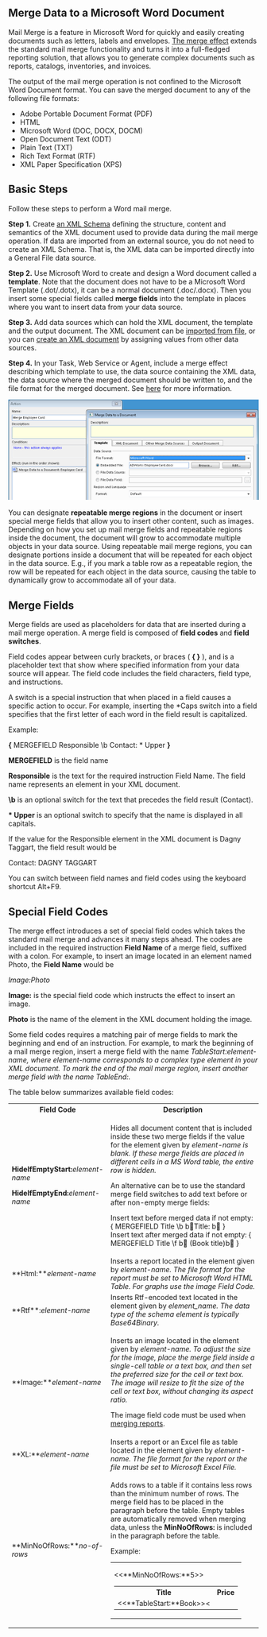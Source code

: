 ## Merge Data to a Microsoft Word Document

Mail Merge is a feature in Microsoft Word for quickly and easily creating documents such as letters, labels and envelopes. [The merge effect](../../defining-an-app-model/logic/action-orchestration/actions/effects/merge-data-to-a-document.md "The Merge Data to a Document Effect") extends the standard mail merge functionality and turns it into a full-fledged reporting solution, that allows you to generate complex documents such as reports, catalogs, inventories, and invoices.

The output of the mail merge operation is not confined to the Microsoft Word Document format. You can save the merged document to any of the following file formats:

*   Adobe Portable Document Format (PDF)
*   HTML
*   Microsoft Word (DOC, DOCX, DOCM)
*   Open Document Text (ODT)
*   Plain Text (TXT)
*   Rich Text Format (RTF)
*   XML Paper Specification (XPS)


## Basic Steps

Follow these steps to perform a Word mail merge.

**Step 1.** Create [an XML Schema](../../defining-an-app-model/data/schemas.md "Schemas") defining the structure, content and semantics of the XML document used to provide data during the mail merge operation. If data are imported from an external source, you do not need to create an XML Schema. That is, the XML data can be imported directly into a General File data source.

**Step 2.** Use Microsoft Word to create and design a Word document called a **template**. Note that the document does not have to be a Microsoft Word Template (.dot/.dotx), it can be a normal document (.doc/.docx). Then you insert some special fields called **merge fields** into the template in places where you want to insert data from your data source.

**Step 3.** Add data sources which can hold the XML document, the template and the output document. The XML document can be [imported from file](../../defining-an-app-model/logic/action-orchestration/actions/effects/import-data.md "Import Data from a File"), or you can [create an XML document](../../defining-an-app-model/logic/action-orchestration/actions/effects/create-objects-and-modify-objects.md "Create Objects and Modify Objects") by assigning values from other data sources.

**Step 4.** In your Task, Web Service or Agent, include a merge effect describing which template to use, the data source containing the XML data, the data source where the merged document should be written to, and the file format for the merged document. See [here](../../defining-an-app-model/logic/action-orchestration/actions/effects/merge-data-to-a-document.md "The Merge Data to a Document Effect") for more information.

![ID8576D7381F744C84.ID27367095B2794760.png](media/ID8576D7381F744C84.ID27367095B2794760.png)

You can designate **repeatable merge regions** in the document or insert special merge fields that allow you to insert other content, such as images. Depending on how you set up mail merge fields and repeatable regions inside the document, the document will grow to accommodate multiple objects in your data source. Using repeatable mail merge regions, you can designate portions inside a document that will be repeated for each object in the data source. E.g., if you mark a table row as a repeatable region, the row will be repeated for each object in the data source, causing the table to dynamically grow to accommodate all of your data.



## Merge Fields

Merge fields are used as placeholders for data that are inserted during a mail merge operation. A merge field is composed of **field codes** and **field switches**.

Field codes appear between curly brackets, or braces ( **{ }** ), and is a placeholder text that show where specified information from your data source will appear. The field code includes the field characters, field type, and instructions.

A switch is a special instruction that when placed in a field causes a specific action to occur. For example, inserting the \*Caps switch into a field specifies that the first letter of each word in the field result is capitalized.

Example:

**{** MERGEFIELD Responsible \b Contact: \* Upper **}**

**MERGEFIELD** <span style="FONT-WEIGHT: normal">is the field name

****Responsible**** is the text for the required instruction Field Name. The field name represents an element in your XML document.

**\b** is an optional switch for the text that precedes the field result (Contact).

**\* Upper** is an optional switch to specify that the name is displayed in all capitals.

If the value for the Responsible element in the XML document is Dagny Taggart, the field result would be

Contact: DAGNY TAGGART

You can switch between field names and field codes using the keyboard shortcut Alt+F9.



## Special Field Codes

The merge effect introduces a set of special field codes which takes the standard mail merge and advances it many steps ahead. The codes are included in the required instruction **Field Name** of a merge field, suffixed with a colon. For example, to insert an image located in an element named Photo, the **Field Name** would be

<span style="FONT-STYLE: italic">Image:Photo

**Image:** is the special field code which instructs the effect to insert an image.

**Photo** is the name of the element in the XML document holding the image.

Some field codes requires a matching pair of merge fields to mark the beginning and end of an instruction. For example, to mark the beginning of a mail merge region, insert a merge field with the name <span style="FONT-STYLE: italic">TableStart:element-name, where <span style="FONT-STYLE: italic">element-name corresponds to a complex type element in your XML document. To mark the end of the mail merge region, insert another merge field with the name <span style="FONT-STYLE: italic">TableEnd:<element-name>.

The table below summarizes available field codes:

<table style="WIDTH: 100%">

<tbody>

<tr>

<th>Field Code</th>

<th>Description</th>

</tr>

<tr>

<td>

**HideIfEmptyStart:**<span style="FONT-STYLE: italic">element-name

**HideIfEmptyEnd:**<span style="FONT-STYLE: italic">element-name

</td>

<td>

Hides all document content that is included inside these two merge fields if the value for the element given by <span style="FONT-STYLE: italic">element-name is blank. If these merge fields are placed in different cells in a MS Word table, the entire row is hidden.

An alternative can be to use the standard merge field switches to add text before or after non-empty merge fields:

Insert text before merged data if not empty: { MERGEFIELD Title \b b Title: b  }  
Insert text after merged data if not empty: { MERGEFIELD Title \f b  (Book title)b  }

</td>

</tr>

<tr>

<td>**Html:**<span style="FONT-STYLE: italic">element-name</td>

<td>Inserts a report located in the element given by <span style="FONT-STYLE: italic">element-name. The file format for the report must be set to Microsoft Word HTML Table. For graphs use the image Field Code.</td>

</tr>

<tr>

<td>**Rtf**:<span style="FONT-STYLE: italic">element-name</td>

<td>Inserts Rtf-encoded text located in the element given by <span style="FONT-STYLE: italic">element_name. The data type of the schema element is typically <span style="FONT-STYLE: italic">Base64Binary.</td>

</tr>

<tr>

<td>**Image:**<span style="FONT-STYLE: italic">element-name</td>

<td>

Inserts an image located in the element given by <span style="FONT-STYLE: italic">element-name. To adjust the size for the image, place the merge field inside a single-cell table or a text box, and then set the preferred size for the cell or text box. The image will resize to fit the size of the cell or text box, without changing its aspect ratio.

The image field code must be used when [merging reports](merge-data-to-a-microsoft-word-document.md).

</td>

</tr>

<tr>

<td>**XL:**<span style="FONT-STYLE: italic">element-name</td>

<td>Inserts a report or an Excel file as table located in the element given by <span style="FONT-STYLE: italic">element-name. The file format for the report or the file must be set to Microsoft Excel File.</td>

</tr>

<tr>

<td>**MinNoOfRows:**<span style="FONT-STYLE: italic">no-of-rows</td>

<td>

Adds rows to a table if it contains less rows than the minimum number of rows. The merge field has to be placed in the paragraph before the table. Empty tables are automatically removed when merging data, unless the **MinNoOfRows:** is included in the paragraph before the table.

Example:

<table style="WIDTH: 100%">

<tbody>

<tr>

<td>

<<**MinNoOfRows:**5>>

<table style="WIDTH: 100%">

<tbody>

<tr>

<th>Title</th>

<th>Price</th>

</tr>

<tr>

<td><<**TableStart:**Book>><<Title>></td>

<td><<Price>><<**TableEnd:**Book>></td>

</tr>

</tbody>

</table>

</td>

</tr>

</tbody>

</table>

</td>

</tr>

<tr>

<td>

**NoBreakStart:**<span style="FONT-WEIGHT: normal">[(<span style="FONT-WEIGHT: normal; FONT-STYLE: italic">delimiter-string<span style="FONT-WEIGHT: normal">)]

**NoBreakEnd:**<span style="FONT-WEIGHT: normal">[(<span style="FONT-WEIGHT: normal; FONT-STYLE: italic">end-string<span style="FONT-WEIGHT: normal">)]

</td>

<td>

Keeps a repeating region in the same paragraph. The optional <span style="FONT-STYLE: italic">delimiter-string is inserted between the regions, and the optional <span style="FONT-STYLE: italic">end-stringis added at the end of the list

Example:

<table style="WIDTH: 100%">

<tbody>

<tr>

<td>

<<**NoBreakStart:(, )**>>

Books:

<<**TableStart:**Book>><<Title>><<**TableEnd:**Book>>

<<**NoBreakEnd:(.)**>>

</td>

</tr>

</tbody>

</table>

Output:

<table style="WIDTH: 100%">

<tbody>

<tr>

<td>

Books: Title-1, Title-2, Title-3.

</td>

</tr>

</tbody>

</table>

Note that if the text <span style="FONT-STYLE: italic">Books: is placed in the same paragraph as <span style="FONT-STYLE: italic"><<TableStart:Book>>, it is repeated once for each book, such as:

<table style="WIDTH: 100%">

<tbody>

<tr>

<td>

Books: Title-1

Books: Title-2

Books: Title-3

</td>

</tr>

</tbody>

</table>

These field codes should not be located in the same paragraph as **TableSt****art:** or **T****ableEnd:**.

</td>

</tr>

<tr>

<td>**PageBreakBefore:**</td>

<td>

Inserts a page break if necessary, i.e. if not already on new page, which is often the case for the first page. Used when a page break needs to be inserted between repeated regions. Inserting a regular page break will cause the mail merge to fail.

Example:

<table style="WIDTH: 100%">

<tbody>

<tr>

<td>

<<**TableStart:**Book>><<**PageBreakBefore:**>><<Title>><<**TableEnd:**Book>>

</td>

</tr>

</tbody>

</table>

This ensures that the Title always starts on a new page.

</td>

</tr>

<tr>

<td>

**ShowIfEmptyStart:**<span style="FONT-STYLE: italic">element-name

**ShowifEmptyEnd:**<span style="FONT-STYLE: italic">element-name

</td>

<td>Shows all document content that is included inside these two merge fields if the value for the element given by <span style="FONT-STYLE: italic">element-name is blank.</td>

</tr>

<tr>

<td>

**TableStart:**<span style="FONT-STYLE: italic">element-name

**TableEnd:**<span style="FONT-STYLE: italic">element-name

</td>

<td>

Repeats all document content that is included inside these two merge fields for every occurrence of the complex type element given by <span style="FONT-STYLE: italic">element-name.

Example 1:

<table style="WIDTH: 100%">

<tbody>

<tr>

<td>

<<**TableStart:**Book>><<Title>><<**TableEnd:**Book>>

</td>

</tr>

</tbody>

</table>

Output:

<table style="WIDTH: 100%">

<tbody>

<tr>

<td>

Title 1

Titel 2

Title 3

</td>

</tr>

</tbody>

</table>

Example 2:

<table style="WIDTH: 100%">

<tbody>

<tr>

<td>

<table style="WIDTH: 100%">

<tbody>

<tr>

<th>Title</th>

<th>Price</th>

</tr>

<tr>

<td><<**TableStart:**Book>><<Title>></td>

<td><<Price>><<**TableEnd:**Book>></td>

</tr>

</tbody>

</table>

</td>

</tr>

</tbody>

</table>

Output:

<table style="WIDTH: 100%">

<tbody>

<tr>

<td>

<table style="WIDTH: 100%">

<tbody>

<tr>

<th>

Title

</th>

<th>Price</th>

</tr>

<tr>

<td>Title 1</td>

<td>9.99</td>

</tr>

<tr>

<td>Title 2</td>

<td>8.99</td>

</tr>

<tr>

<td>Title 3</td>

<td>7.99</td>

</tr>

</tbody>

</table>

</td>

</tr>

</tbody>

</table>

Note that an empty single paragraph at the beginning of a repeating region is automatically removed to avoid unwanted blank lines. To keep an empty paragraph, insert a space (or any other character) in the paragraph.

</td>

</tr>

<tr>

<td>**URL:**<span style="FONT-STYLE: italic">element-name</td>

<td>Inserts an URL located in the field given by <span style="FONT-STYLE: italic">element-name.</td>

</tr>

</tbody>

</table>



## Merge Field Formatting

If you want to format merged data, you need to format merge fields in the document as appropriate.

**Change Text Formatting** *   In the template, select the field that contains the information you want to format, including the surrounding merge field characters ( << >>).
*   On the **Format** menu, click a command, such as **Font** or **Paragraph**, and select the desired options. 

*   In the template, select the field that contains the information you want to format, including the surrounding merge field characters ( << >>).
*   On the **Format** menu, click a command, such as **Font** or **Paragraph**, and select the desired options.

**Using Field Switches to Specify Formatting**

Microsoft Word supports switches that control how numbers and dates are formatted. In Microsoft Word, press Alt+F9 to display fields codes in the template, and then add switches to the merge fields.

Examples:

*   To display the number "34987.89" as "b,34,987.89", add the numeric picture switch **\# "b,#,###.00"**.
*   To display the number "0945" as "9:45 PM", add the date/time picture switch **\@ "h:mm am/pm"**.

You can control the number and date format used during the mail merge operation. That is, if you add a numeric picture switch including space as the digit grouping symbol and comma as the decimal separator, you should ensure that numeric data are interpreted according to the switch. To do this, in the **Number and Date Format** box in the effect setup, select which language settings to use.

Note that the format settings are based on the default settings for the selected language, and is independent of the settings specified in the Windows locale (the set of user preference information related to the user's language, environment and/or cultural conventions).

To ensure that the merged information has the same font and point size you apply to the merge field, add the **\* MERGEFORMAT** switch. See the article [http://office.microsoft.com/en-us/word-help/CH006104723.aspx](http://office.microsoft.com/en-us/word-help/CH006104723.aspx) to obtain more details about field switches.



## Preparing your Template

In order to prepare your template to perform a simple mail merge, you need to specify a mail merge region for all merge fields within the template. The mail merge region is required even if the data source contains only one object. The name of the region corresponds to the name of a top-level element in the XML document representing a complex type. Between these marking fields, place merge fields that corresponds to simple type elements in the XML document located below the complex type element.

To mark the beginning of a mail merge region, insert a merge field with the name <span style="FONT-STYLE: italic">TableStart:element-name. To mark the end of the mail merge region, insert another merge field with the name <span style="FONT-STYLE: italic">TableEnd:<element-name>.

To insert merge fields, do the following:

1.  On the **Insert** tab, click **Quick Parts**, and then click **Field**.
2.  Select MergeField in **Categories** list, and enter the field name

![ID020EF33C34E24EFF.IDC29589A3B5A34FB8.png](media/ID020EF33C34E24EFF.IDC29589A3B5A34FB8.png)

In the example below, data are merged for a single order:

<table style="WIDTH: 100%">

<tbody>

<tr>

<td>

<<**TableStart:**Order>>

**<<Order Name>>**

Customer: <<Customer>>

Date: <<Date>>

Total Amount: <<Total Amount>>

<<**TableEnd:**Order>>

</td>

</tr>

</tbody>

</table>

and the output would look like this:

<table style="WIDTH: 100%">

<tbody>

<tr>

<td>

**Order #1**

Customer: Taggart Transcontinental

Date: 12\. February 2010

Total Amount: b,4,500.00

</td>

</tr>

</tbody>

</table>

If the XML document contains more than one occurrence of the element, all document content that is included inside the mail merge region is automatically repeated for every element in the XML document.

If the XML document in the example above contained multiple orders, the output would look like this:

<table style="WIDTH: 100%">

<tbody>

<tr>

<td>

**Order #1**

Customer: Taggart Transcontinental

Date: 12\. February 2010

Total Amount: b,4,500.00

**Order #2**

Customer: Rearden Metal

Date: 15\. February 2010

Total Amount: b,6,300.00

</td>

</tr>

</tbody>

</table>

To list the orders in a Word table, you would place a <span style="FONT-STYLE: italic">TableStart and <span style="FONT-STYLE: italic">TableEnd inside the same row of the table:

<table style="WIDTH: 100%">

<tbody>

<tr>

<td>

<table style="WIDTH: 100%">

<tbody>

<tr>

<th>Order</th>

<th>Customer</th>

<th>Date</th>

<th>Total Amount</th>

</tr>

<tr>

<td><<**TableStart:**Order>><<Order Name>></td>

<td><<Customer>></td>

<td><<Date>></td>

<td>

<<Total Amount>><<**TableEnd:**Order>>

</td>

</tr>

</tbody>

</table>

</td>

</tr>

</tbody>

</table>

Output:

<table style="WIDTH: 100%">

<tbody>

<tr>

<td>

<table style="WIDTH: 100%">

<tbody>

<tr>

<th>Order</th>

<th>Customer</th>

<th>Date</th>

<th>Total Amount</th>

</tr>

<tr>

<td>Order #1</td>

<td>Taggart Transcontinental</td>

<td>12\. February 2010</td>

<td>

b,4,500.00

</td>

</tr>

<tr>

<td>Order #2</td>

<td>Rearden Metal</td>

<td>15\. February 2010</td>

<td>b,6,300.00</td>

</tr>

</tbody>

</table>

</td>

</tr>

</tbody>

</table>

When marking a region, follow these rules:

*   <span style="FONT-STYLE: italic">TableStart and <span style="FONT-STYLE: italic">TableEnd fields must be inside the same section in the document.
*   If used inside a table, <span style="FONT-STYLE: italic">TableStart and <span style="FONT-STYLE: italic">TableEnd must be inside the same row in the table.
*   Mail merge regions can be nested inside each other.
*   Mail merge regions should be well formed, that is, there is always a matching <span style="FONT-STYLE: italic">TableStart and <span style="FONT-STYLE: italic">TableEnd with the same element name.

**Nested Mail Merge Regions**

Most data in relation databases are hierarchical, such as an invoice or order containing multiple items. The merge effect allows nesting mail merge regions inside each other in a document to reflect the way the data is nested.

Nested mail merge regions are at least two regions in which one is defined entirely inside the other. In a document it looks like this:

<table style="WIDTH: 100%">

<tbody>

<tr>

<td>

<<**TableStart:**Order>>

<<**TableStart:**Item>>

<<**TableEnd:** Item>>

<<**TableEnd:**Order>>

</td>

</tr>

</tbody>

</table>

or

<table style="WIDTH: 100%">

<tbody>

<tr>

<td>

{ MERGEFIELD **TableStart:**Order }

{ MERGEFIELD **TableStart:**Item }

{ MERGEFIELD **TableEnd:** Item }

{ MERGEFIELD **TableEnd:**Order }

</td>

</tr>

</tbody>

</table>

Just as in standard mail merge, each region contains data from one complex element in your XML document. What's different in nested mail merge is that the **Order** region has the **Item** region nested inside it. This makes the **Order** region the parent, and the **Item** region the child. When data are merged, the regions act just like a parent-child relationship, where data for each **Order** are linked to one or more **Item** elements.

![ID020EF33C34E24EFF.ID06BAF14100AA4202.jpg](media/ID020EF33C34E24EFF.ID06BAF14100AA4202.jpg)

Even if the data is hierarchical, it is possible to list the child items directly by omitting mergefields for the parent. In a document it looks like this:

<table style="WIDTH: 100%">

<tbody>

<tr>

<td>

<<**TableStart:**Item>>

<<**TableEnd:** Item>>

</td>

</tr>

</tbody>

</table>

or

<table style="WIDTH: 100%">

<tbody>

<tr>

<td>

{ MERGEFIELD **TableStart:**Item }

{ MERGEFIELD **TableEnd:** Item }

</td>

</tr>

</tbody>

</table>

**Repeating Data Horizontally in a Table**

To repeat data horizontally in a table with a defined number of columns use the following construction:

<table style="WIDTH: 100%">

<tbody>

<tr>

<td>

<table style="WIDTH: 100%">

<tbody>

<tr>

<th>

Items

</th>

<th></th>

<th></th>

</tr>

<tr>

<td>

<<**TableStart:**Item>>

<<Item>>

</td>

<td>{NEXT}<<Item>></td>

<td>{NEXT}<<Item>><<**TableEnd****:**Item>></td>

</tr>

</tbody>

</table>

</td>

</tr>

</tbody>

</table>

The output would then lok like this

<table style="WIDTH: 100%">

<tbody>

<tr>

<td>

<table style="WIDTH: 100%">

<tbody>

<tr>

<th>

Items

</th>

<th></th>

<th></th>

</tr>

<tr>

<td>

Hawaiian Pizza

</td>

<td>Fries</td>

<td>Chicken Wings</td>

</tr>

<tr>

<td>BBQ Pizza</td>

<td>1.5L Coke</td>

<td></td>

</tr>

</tbody>

</table>

</td>

</tr>

</tbody>

</table>

The {NEXT} field, which is a not a merge field but just a regular field, can be inserted by pressing CTRL+F9\. Toggle field codes by pressing SHIFT+F9 to view the field codes.

**Repeating Data Horizontally without a Table**

Simple horizontally repeated lists can easily be merged, as described for the field codes **NoBreakStart:** and **NoBreakEnd:**. However, for more complex data, and for images, a more advanced construction is probably better. Such as this:

<table style="WIDTH: 100%">

<tbody>

<tr>

<td>

<<**NoBreakStart:**>>

<<**TableStart:**Product>>

<table style="WIDTH: 100%">

<tbody>

<tr>

<td>

<span style="FONT-STYLE: italic">Text Box with wrapping in line with text

<table style="WIDTH: 100%">

<tbody>

<tr>

<td>

<span style="FONT-STYLE: italic">Table with two rows

<<**Image:**ProductImage>>

</td>

</tr>

<tr>

<td><<ProductName>></td>

</tr>

</tbody>

</table>

</td>

</tr>

</tbody>

</table>

<<**TableEnd:**Product>>

<<**NoBreakEnd:**>>

</td>

</tr>

</tbody>

</table>

Apply the neccessary formatting to the text box and table borders to achieve the desired result. By setting the width and height for the image cell the image size will be restricted, and a smart setting will allow for all images to be the same width or the same height.



## Merging Reports

Reports may be included in your mail merge, like the **Sales** and **Sales Trend** <span style="FONT-WEIGHT: normal">report included in the **Employee Card** <span style="FONT-WEIGHT: normal">shown <span style="FONT-WEIGHT: normal"> below.

![ID643B6A11D8B843D1.ID01E50B25E0444783.png](media/ID643B6A11D8B843D1.ID01E50B25E0444783.png)

To include reports in your mail merge, click the **Other Merge Data Sources** tab, and then click the **Add** button.

![ID643B6A11D8B843D1.IDF8775076C23846C9.png](media/ID643B6A11D8B843D1.IDF8775076C23846C9.png)

You must specify a **Field Name** for each report. Insert merge fields in your template and use the **Field Name** to refer to your report, using the [special field codes](merge-data-to-a-microsoft-word-document.md)<span style="FONT-WEIGHT: normal">.

Note that the **Field Name** does <span style="FONT-STYLE: italic">not need to be defined as an element in your XML schema. This means that the XML schemas used for merging can be restricted to business data, while reports and filtering of these are maintained as part of the merge operation set up. Click the **Reserved Field Names** button to see which field names are used in the schema and therefore cannot be used as a report field name.

To set the data filters, select a report and click the **Modify** button. In the **Merge Field** dialog box, select a data source and click the **Modify** button to specify the filter.

![ID643B6A11D8B843D1.IDB929D15F94FF45C3.png](media/ID643B6A11D8B843D1.IDB929D15F94FF45C3.png)

In the **Merge Field** dialog box you may also change the **Field Name** and select the **File Format**<span style="FONT-WEIGHT: normal">.

Select the **Discard empty output** check box if the report should not be merged into the document unless it contains any data. E.g. to avoid merging an empty bar chart into the document. You may combine this with the special field codes **HideIfEmptyStart**, **HideIfEmptyEnd**, **ShowIfEmptyStart**, and **ShowIfEmptyEnd** to control the content of your document in more detail.

**Note!** Changes to which reports are included and their data filters, do not require a deployment of the directory, since selected end users may modify this set up.

**Hide Filter Area in merged reports**

1.  <span style="FONT-WEIGHT: normal">On **File** <span style="FONT-WEIGHT: normal">menu in your report, click **Page Setup**<span style="FONT-WEIGHT: normal">, and then click **Content** <span style="FONT-WEIGHT: normal">tab.
2.  In the **Filter Area** list, select **Not Visible**.

![ID643B6A11D8B843D1.ID6F16B9CAA79242D4.png](media/ID643B6A11D8B843D1.ID6F16B9CAA79242D4.png)

**Modify access for selected end users**

You may allow selected end users to modify which reports are included in the mail merge and how these reports are filtered. To grant an end user such access, the following requirements must be fulfilled:

*   The user must have **Modify** permissions to your merge task. See [Security and Privacy](../../defining-an-app-model/security.md) for more information.
*   In your task setup, on the **General** tab, select the **Enable Modify by Users without Version Deployment** check box.

The end user may modify the task from the Actions Pane, or from the Directory. See [Modify Merging of Reports](../../../users/navigate-view-modify-and-control/running-actions/modify-merging-of-reports.md) for more information.



## Merging Microsoft Excel files

Microsoft Excel files may be included as tables in your mail merge. You have to define Excel file as an element in the XML schema. The element has to be of the type base64Binary. When provide data to the XML file from a General File by using Create/Modify Objects, you have to use the field Data.

![ID525D0C4335274637.ID4824408E7BB34D49.png](media/ID525D0C4335274637.ID4824408E7BB34D49.png)

Alternatively you can add files directly in the task **Merge Data to a Document**.

1.  Select **Other Merge Data Sources** tab.
2.  On the **Add** button, click ![ID525D0C4335274637.ID9A589FF90B884EAB.png](media/ID525D0C4335274637.ID9A589FF90B884EAB.png) , and then click **Microsoft Excel File**.
3.  Select a **Data Source** <span style="FONT-WEIGHT: normal">which you have imported your data in Microsoft Excel file to, and type the name of the field in **Field Name**.

![ID525D0C4335274637.ID4C33B5BDF71C4AA3.png](media/ID525D0C4335274637.ID4C33B5BDF71C4AA3.png)

You must specify a <span style="FONT-WEIGHT: normal">Field Name for each file. Insert merge fields in your template and use the **Field Name** to refer to your file, using the [special field codes](merge-data-to-a-microsoft-word-document.md "Special Field Codes") **XL**.

Example:  
{MERGEFIELD XL:SalesvsQuotaFile \*MERGEFORMAT}

